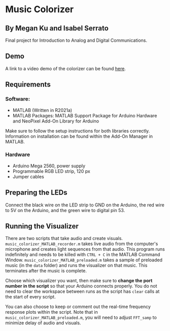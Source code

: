 # Music Colorizer
## By Megan Ku and Isabel Serrato
Final project for Introduction to Analog and Digital Communications.

## Demo
A link to a video demo of the colorizer can be found [here](https://youtu.be/6El5UoysoWc).

## Requirements
### Software:
- MATLAB (Written in R2021a)
- MATLAB Packages: MATLAB Support Package for Arduino Hardware and NeoPixel Add-On Library for Arduino

Make sure to follow the setup instructions for both libraries correctly. Information on installation can be found within the Add-On Manager in MATLAB.

### Hardware
- Arduino Mega 2560, power supply
- Programmable RGB LED strip, 120 px
- Jumper cables

## Preparing the LEDs

Connect the black wire on the LED strip to GND on the Arduino, the red wire to 5V on the Arduino, and the green wire to digital pin 53.

## Running the Visualizer

There are two scripts that take audio and create visuals. `music_colorizer_MATLAB_recorder.m` takes live audio from the computer's microphone and creates light sequences from that audio. This program runs indefinitely and needs to be killed with `CTRL + C` in the MATLAB Command Window. `music_colorizer_MATLAB_preloaded.m` takes a sample of preloaded music (in the `data` folder) and runs the visualizer on that music. This terminates after the music is complete.

Choose which visualizer you want, then make sure to **change the port number in the script** so that your Arduino connects properly. You do not need to clear the workspace between runs as the script has `clear` calls at the start of every script.

You can also choose to keep or comment out the real-time frequency response plots within the script. Note that in `music_colorizer_MATLAB_preloaded.m`, you will need to adjust `FFT_samp` to minimize delay of audio and visuals.
